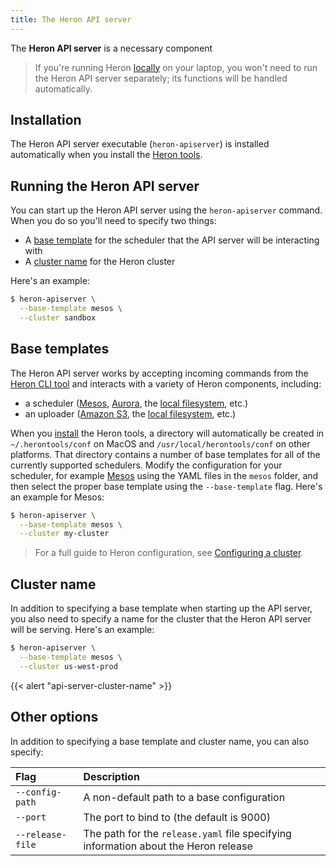 ```yaml
---
title: The Heron API server
---
```


The **Heron API server** is a necessary component

> If you're running Heron [locally](../../getting-started) on your laptop, you won't need to run the Heron API server separately; its functions will be handled automatically.

## Installation

The Heron API server executable (`heron-apiserver`) is installed automatically when you install the [Heron tools](../../getting-started#step-1-download-the-heron-tools).

## Running the Heron API server

You can start up the Heron API server using the `heron-apiserver` command. When you do so you'll need to specify two things:

* A [base template](#base-templates) for the scheduler that the API server will be interacting with
* A [cluster name](#cluster-name) for the Heron cluster

Here's an example:

```bash
$ heron-apiserver \
  --base-template mesos \
  --cluster sandbox
```

## Base templates

The Heron API server works by accepting incoming commands from the [Heron CLI tool](../heron-cli) and interacts with a variety of Heron components, including:

* a scheduler ([Mesos](../deployment/schedulers/mesos), [Aurora](../deployment/schedulers/aurora), the [local filesystem](../deployment/schedulers/localfs), etc.)
* an uploader ([Amazon S3](../deployment/uploaders/s3), the [local filesystem](../deployment/uploaders/localfs), etc.)

When you [install](#installation) the Heron tools, a directory will automatically be created in `~/.herontools/conf` on MacOS and `/usr/local/herontools/conf` on other platforms. That directory contains a number of base templates for all of the currently supported schedulers. Modify the configuration for your scheduler, for example [Mesos](../deployment/schedulers/mesos) using the YAML files in the `mesos` folder, and then select the proper base template using the `--base-template` flag. Here's an example for Mesos:

```bash
$ heron-apiserver \
  --base-template mesos \
  --cluster my-cluster
```

> For a full guide to Heron configuration, see [Configuring a cluster](../deployment/configuration).

## Cluster name

In addition to specifying a base template when starting up the API server, you also need to specify a name for the cluster that the Heron API server will be serving. Here's an example:

```bash
$ heron-apiserver \
  --base-template mesos \
  --cluster us-west-prod
```

{{< alert "api-server-cluster-name" >}}

## Other options

In addition to specifying a base template and cluster name, you can also specify:

Flag | Description
:----|:-----------
`--config-path` | A non-default path to a base configuration
`--port` | The port to bind to (the default is 9000)
`--release-file` | The path for the `release.yaml` file specifying information about the Heron release